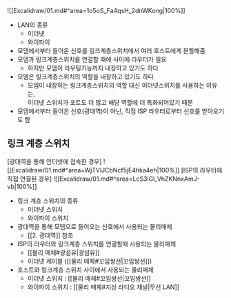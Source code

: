 ![[Excalidraw/01.md#^area=1o5oS_Fa4qsH_2dnWKong|100%]]
- LAN의 종류
	- 이더넷
	- 와이파이
- 모뎀에서부터 들어온 신호를 링크계층스위치에서 여러 호스트에게 분할해줌
- 모뎀과 링크계층스위치를 연결할 때에 사이에 라우터가 필요
	- 하지만 모뎀이 라우팅기능까지 내장하고 있기도 하다
- 모뎀은 링크계층스위치의 역할을 내장하고 있기도 하다
	- 모뎀이 내장하는 링크계층스위치의 역할 대신 이더넷스위치를 사용하는 이유는,<br>이더넷 스위치가 포트도 더 많고 해당 역할에 더 특화되어있기 때문
- 모뎀에서부터 들어온 신호(광대역)이 아닌, 직접 ISP 라우터로부터 신호를 받아오기도 함


## 링크 계층 스위치
[광대역을 통해 인터넷에 접속한 경우]
![[Excalidraw/01.md#^area=WjTVlJCbNcf5jE4hka4eh|100%]]
[ISP의 라우터에 직접 연결된 경우]
![[Excalidraw/01.md#^area=LcS3iGI_VhZKNnxAmJ-vb|100%]]
- 링크 계층 스위치의 종류
	- 이더넷 스위치
	- 와이파이 스위치
- 광대역을 통해 모뎀으로 들어오는 신호에서 사용되는 물리매체
	- [[2. 광대역]] 참조
- ISP의 라우터와 링크계층 스위치를 연결할때 사용되는 물리매체
	- [[물리 매체#광섬유|광섬유]]
	- 이더넷 케이블 ([[물리 매체#꼬임쌍선|꼬임쌍선]])
-  호스트와 링크계층 스위치 사이에서 사용되는 물리매체
	- 이더넷 스위치 : [[물리 매체#꼬임쌍선|꼬임쌍선]]
	- 와이파이 스위치 : [[물리 매체#지상 라디오 채널|무선 LAN]]
